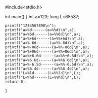 #include<stdio.h>

int main()
{
	int a=123;
	long L=65537;
	
	printf("1234567890\n");
	printf("a=%d------(a=%%d)\n",a);
	printf("a=%6d------(a=%%6d)\n",a);
	printf("a=%+6d------(a=%%+6d)\n",a);
	printf("a=%-6d------(a=%%-6d)\n",a);
	printf("a=%-06d------(a=%%-06d)\n",a);
	printf("a=%+06d------(a=%%+06d)\n",a);
	printf("a=%+6.6d------(a=%%+6.6d)\n",a);
	printf("a=%6.6d------(a=%%6.6d)\n",a);
	printf("a=%-6.5d------(a=%%-6.5d)\n",a);
	printf("a=%6.4d------(a=%%6.4d)\n",a);
	printf("L=%ld------(L=%%ld)\n",L);
	printf("L=%hd------(L=%%hd)\n",L);
	return 0;
}
